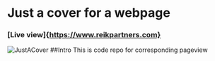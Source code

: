 # Just a cover for a webpage
### [Live view]{https://www.reikpartners.com}


![JustACover](https://ibb.co/RCKHhZg)
##Intro 
This is code repo for corresponding pageview
